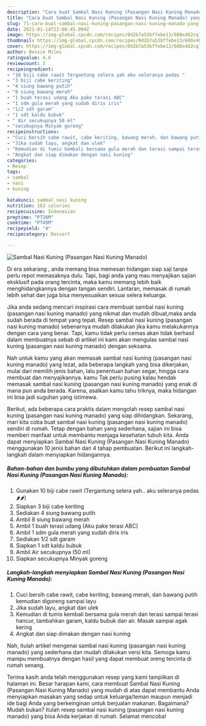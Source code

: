 ```yaml
---
description: "Cara buat Sambal Nasi Kuning (Pasangan Nasi Kuning Manado) yang nikmat dan Mudah Dibuat"
title: "Cara buat Sambal Nasi Kuning (Pasangan Nasi Kuning Manado) yang nikmat dan Mudah Dibuat"
slug: 71-cara-buat-sambal-nasi-kuning-pasangan-nasi-kuning-manado-yang-nikmat-dan-mudah-dibuat
date: 2021-01-14T22:08:45.094Z
image: https://img-global.cpcdn.com/recipes/0d2b7a53bffebe13/680x482cq70/sambal-nasi-kuning-pasangan-nasi-kuning-manado-foto-resep-utama.jpg
thumbnail: https://img-global.cpcdn.com/recipes/0d2b7a53bffebe13/680x482cq70/sambal-nasi-kuning-pasangan-nasi-kuning-manado-foto-resep-utama.jpg
cover: https://img-global.cpcdn.com/recipes/0d2b7a53bffebe13/680x482cq70/sambal-nasi-kuning-pasangan-nasi-kuning-manado-foto-resep-utama.jpg
author: Bessie Miles
ratingvalue: 4.6
reviewcount: 3
recipeingredient:
- "10 biji cabe rawit Tergantung selera yah aku seleranya pedas "
- "3 biji cabe keriting"
- "4 siung bawang putih"
- "8 siung bawang merah"
- "1 buah terasi udang Aku pake terasi ABC"
- "1 sdm gula merah yang sudah diris iris"
- "1/2 sdt garam"
- "1 sdt kaldu bubuk"
- " Air secukupnya 50 ml"
- "secukupnya Minyak goreng"
recipeinstructions:
- "Cuci bersih cabe rawit, cabe keriting, bawang merah, dan bawang putih kemudian digoreng sampai layu"
- "Jika sudah layu, angkat dan ulek"
- "Kemudian di tumis kembali bersama gula merah dan terasi sampai terasi hancur, tambahkan garam, kaldu bubuk dan air. Masak sampai agak kering"
- "Angkat dan siap dimakan dengan nasi kuning"
categories:
- Resep
tags:
- sambal
- nasi
- kuning

katakunci: sambal nasi kuning 
nutrition: 163 calories
recipecuisine: Indonesian
preptime: "PT26M"
cooktime: "PT49M"
recipeyield: "4"
recipecategory: Dessert

---
```



![Sambal Nasi Kuning (Pasangan Nasi Kuning Manado)](https://img-global.cpcdn.com/recipes/0d2b7a53bffebe13/680x482cq70/sambal-nasi-kuning-pasangan-nasi-kuning-manado-foto-resep-utama.jpg)

Di era  sekarang , anda memang bisa memesan hidangan siap saji tanpa perlu repot memasaknya dulu. Tapi, bagi anda yang mau menyajikan sajian eksklusif pada orang tercinta, maka kamu memang lebih baik menghidangkannya dengan tangan sendiri. Lantaran, memasak di rumah lebih sehat dan juga bisa menyesuaikan sesuai selera keluarga.

Jika anda sedang mencari inspirasi cara membuat sambal nasi kuning (pasangan nasi kuning manado) yang nikmat dan mudah dibuat,maka anda sudah berada di tempat yang tepat. Resep sambal nasi kuning (pasangan nasi kuning manado)  sebenarnya mudah dilakukan jika kamu melakukannya dengan cara yang benar. Tapi, kamu tidak perlu cemas akan tidak berhasil dalam membuatnya 
sebab di artikel ini kami akan mengulas sambal nasi kuning (pasangan nasi kuning manado) dengan seksama.  



Nah untuk kamu yang akan memasak sambal nasi kuning (pasangan nasi kuning manado) yang lezat, ada beberapa langkah yang bisa dikerjakan, mulai dari memilih jenis bahan, lalu penentuan bahan segar, hingga cara membuat dan menyajikannya. kamu Tak perlu pusing kalau hendak memasak sambal nasi kuning (pasangan nasi kuning manado) yang enak di mana pun anda berada. Karena, asalkan kamu  tahu triknya, maka hidangan ini bisa jadi suguhan yang istimewa.

Berikut, ada beberapa cara praktis  dalam mengolah resep sambal nasi kuning (pasangan nasi kuning manado) yang siap dihidangkan. Sekarang, mari kita coba buat sambal nasi kuning (pasangan nasi kuning manado) sendiri di rumah. Tetap dengan bahan yang sederhana, sajian ini bisa memberi manfaat untuk membantu menjaga kesehatan tubuh kita. Anda dapat menyiapkan Sambal Nasi Kuning (Pasangan Nasi Kuning Manado) menggunakan 10 jenis bahan dan 4 tahap pembuatan. Berikut ini langkah-langkah dalam menyiapkan hidangannya.

<!--inarticleads1-->

##### Bahan-bahan dan bumbu yang dibutuhkan dalam pembuatan Sambal Nasi Kuning (Pasangan Nasi Kuning Manado):

1. Gunakan 10 biji cabe rawit (Tergantung selera yah.. aku seleranya pedas 🌶🌶)
1. Siapkan 3 biji cabe keriting
1. Sediakan 4 siung bawang putih
1. Ambil 8 siung bawang merah
1. Ambil 1 buah terasi udang (Aku pake terasi ABC)
1. Ambil 1 sdm gula merah yang sudah diris iris
1. Sediakan 1/2 sdt garam
1. Siapkan 1 sdt kaldu bubuk
1. Ambil  Air secukupnya (50 ml)
1. Siapkan secukupnya Minyak goreng




<!--inarticleads2-->

##### Langkah-langkah menyiapkan Sambal Nasi Kuning (Pasangan Nasi Kuning Manado):

1. Cuci bersih cabe rawit, cabe keriting, bawang merah, dan bawang putih kemudian digoreng sampai layu
1. Jika sudah layu, angkat dan ulek
1. Kemudian di tumis kembali bersama gula merah dan terasi sampai terasi hancur, tambahkan garam, kaldu bubuk dan air. Masak sampai agak kering
1. Angkat dan siap dimakan dengan nasi kuning




Nah, itulah artikel mengenai  sambal nasi kuning (pasangan nasi kuning manado)  yang sederhana dan mudah dilakukan versi kita. Semoga kamu mampu membuatnya dengan hasil yang dapat membuat oreng tercinta di rumah senang. 

Terima kasih anda telah menggunakan resep yang kami tampilkan di halaman ini. Besar harapan kami, cara membuat  Sambal Nasi Kuning (Pasangan Nasi Kuning Manado) yang mudah di atas dapat membantu Anda menyiapkan masakan yang sedap untuk keluarga/teman maupun menjadi ide bagi Anda yang berkeinginan untuk berjualan makanan. Bagaimana? Mudah bukan? Itulah resep sambal nasi kuning (pasangan nasi kuning manado) yang bisa Anda kerjakan di rumah. Selamat mencoba!


